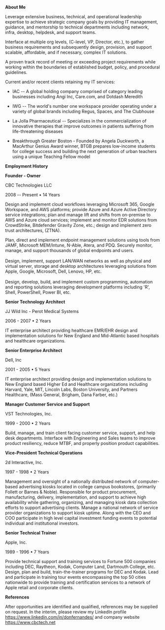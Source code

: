 **About Me**

Leverage extensive business, technical, and operational leadership
expertise to achieve strategic company goals by providing IT management,
guidance, and mentorship to technical departments including network,
infra, desktop, helpdesk, and support teams.

Interface at multiple org levels, (C-level, VP, Director, etc.), to
gather business requirements and subsequently design, provision, and
support scalable, affordable, and if necessary, complex IT solutions.

A proven track record of meeting or exceeding project requirements while
working within the boundaries of established budget, policy, and
procedural guidelines.

Current and/or recent clients retaining my IT services:

-   IAC -- A global holding company comprised of category leading
    businesses including Angi Inc, Care.com, and Dotdash Meredith

-   IWG -- The world's number one workspace provider operating under a
    variety of global brands including Regus, Spaces, and The Clubhouse

-   La Jolla Pharmaceutical -- Specializes in the commercialization of
    innovative therapies that improve outcomes in patients suffering
    from life-threatening diseases

-   Breakthrough Greater Boston - Founded by Angela Duckworth, a
    MacArthur Genius Award winner, BTGB prepares low-income students for
    college success and building the next generation of urban teachers
    using a unique Teaching Fellow model

**Employment History**

**Founder - Owner**

CBC Technologies LLC

2008 -- Present • 14 Years

Design and implement cloud workflows leveraging Microsoft 365, Google
Workspace, and AWS platforms; provide Azure and Azure Active Directory
service integrations; plan and manage lift and shifts from on-premise to
AWS and Azure cloud services; implement and monitor EDR solutions from
CrowdStrike, Bitdefender Gravity Zone, etc.; design and implement zero
trust architectures, (ZTNA).

Plan, direct and implement endpoint management solutions using tools
from JAMF, Microsoft MEM/Intune, N-Able, Atera, and PDQ. Securely
monitor, manage, and support thousands of global endpoints and users.\
\
Design, implement, support LAN/WAN networks as well as physical and
virtual server, storage and desktop architectures leveraging solutions
from Apple, Google, Microsoft, Dell, Lenovo, HP, etc.\
\
Design, develop, build, and implement custom programming, automation and
reporting solutions leveraging development platforms including \'R\',
Shell, PowerShell, Power BI, etc.

**Senior Technology Architect**

JJ Wild Inc - Perot Medical Systems

2006 - 2007 • 2 Years

IT enterprise architect providing healthcare EMR/EHR design and
implementation solutions for New England and Mid-Atlantic based
hospitals and healthcare organizations.

**Senior Enterprise Architect**

Dell, Inc

2001 - 2005 • 5 Years

IT enterprise architect providing design and implementation solutions to
New England based Higher Ed and Healthcare organizations including
Harvard, Yale, MIT, Lincoln Labs, Boston University, and Partners
Healthcare, (Mass General, Brigham, Dana Farber, etc.)

**Manager Customer Service and Support**

VST Technologies, Inc.

1999 - 2000 • 2 Years

Build, manage, and train client facing customer service, support, and
help desk departments. Interface with Engineering and Sales teams to
improve product resiliency, reduce MTBF, and properly position product
capabilities.

**Vice-President Technical Operations**

2d Interactive, Inc.

1997 - 1998 • 2 Years

Management and oversight of a nationally distributed network of
computer-based advertising kiosks located in college campus bookstores,
(primarily Follett or Barnes & Noble). Responsible for product
procurement, manufacturing, delivery, implementation, and support to
achieve high availability while gathering, organizing, and managing
kiosk data collection efforts to support advertising clients. Manage a
national network of service provider organizations to support kiosk
uptime. Along with the CEO and COO participate in high level capital
investment funding events to potential individual and institutional
investors.

**Senior Technical Trainer**

Apple, Inc.

1989 - 1996 • 7 Years

Provide technical support and training services to Fortune 500 companies
including DEC, Raytheon, Kodak, Computer Land, Dartmouth College, etc.
Design, plan and build, train-the-trainer programs for DEC and Kodak.
Lead and participate in training tour events encompassing the top 50
cities nationwide to provide training and certification services to a
network of Apple retail and corporate clients.

**References**

After opportunities are identified and qualified, references may be
supplied on request. In the interim, please review my LinkedIn profile
<https://www.linkedin.com/in/donfernandes/> and company website
<https://www.cbctech.net>
